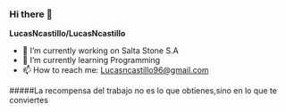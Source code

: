 ### Hi there 👋


**LucasNcastillo/LucasNcastillo** 



- 🔭 I’m currently working on Salta Stone S.A 
- 🌱 I’m currently learning Programming
- 📫 How to reach me: Lucasncastillo96@gmail.com  


#####La recompensa del trabajo no es lo que obtienes,sino en lo que te conviertes


